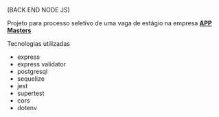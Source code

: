 (BACK END NODE JS)

Projeto para processo seletivo de uma vaga de estágio na empresa **[APP Masters](https://www.appmasters.io/)**

Tecnologias utilizadas
  * express
  * express validator
  * postgresql
  * sequelize
  * jest
  * supertest
  * cors
  * dotenv
